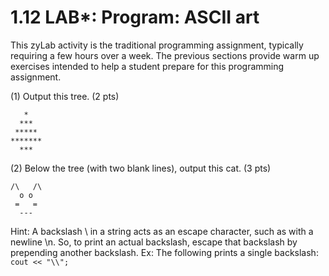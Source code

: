 # 1.12 LAB*: Program: ASCII art
This zyLab activity is the traditional programming assignment, typically requiring a few hours over a week. The previous sections provide warm up exercises intended to help a student prepare for this programming assignment.


(1) Output this tree. (2 pts)
```
   *
  ***
 *****
*******
  ***
```
(2) Below the tree (with two blank lines), output this cat. (3 pts)
```
/\   /\
  o o
 =   =
  ---
```
Hint: A backslash \ in a string acts as an escape character, such as with a newline \n. So, to print an actual backslash, escape that backslash by prepending another backslash. Ex: The following prints a single backslash: `cout << "\\";`